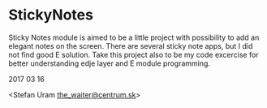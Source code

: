 # StickyNotes

Sticky Notes module is aimed to be a little project with possibility to add an elegant notes on the screen. 
There are several sticky note apps, but I did not find good E solution. 
Take this project also to be my code excercise for better understanding edje layer and E module programming.

2017 03 16

<Stefan Uram the_waiter@centrum.sk>

